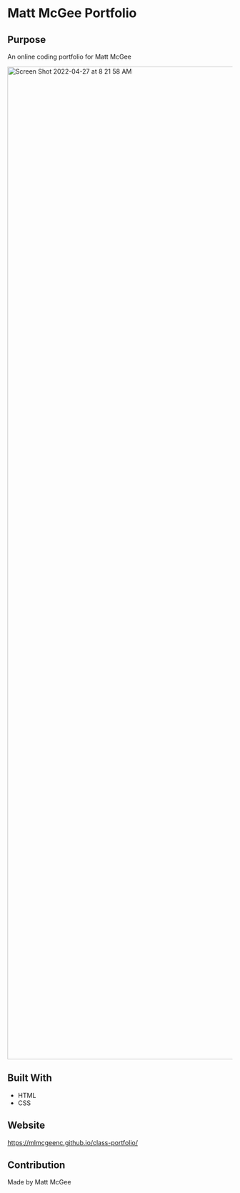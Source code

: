 # Matt McGee Portfolio

## Purpose
An online coding portfolio for Matt McGee

<img width="2222" alt="Screen Shot 2022-04-27 at 8 21 58 AM" src="https://user-images.githubusercontent.com/51179862/165517291-a4a5e37e-d43a-4459-b815-efa249bb3797.png">


## Built With
* HTML
* CSS

## Website
https://mlmcgeenc.github.io/class-portfolio/

## Contribution
Made by Matt McGee
